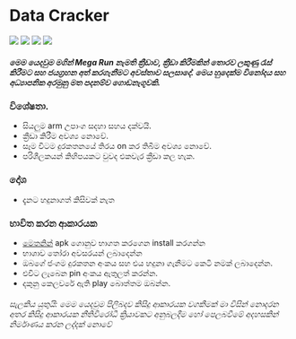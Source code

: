 

# Data Cracker

![](https://img.shields.io/badge/Platform-Android-bblue?style=flat-square) ![](https://img.shields.io/badge/Version-1.2.12-blue?style=flat-square)
![](https://img.shields.io/badge/Build-Stable-red?style=flat-square)
<a href="https://opensource.org/licenses/MIT">![](https://img.shields.io/badge/Licenses-Public_Domain-yellow?style=flat-square)</a>


##### මෙම යෙදවුම මගින් Mega Run නැමති ක්‍රීඩාව, ක්‍රීඩා කිරීමකින්  තොරව ලකුණු රැස් කිරීමට සහ ජයග්‍රහන අත් කරගැනීමට අවස්තාව සලසාදේ. මෙය හුදෙක්ම විනෝදය  සහ අධ්‍යාපනික අරමුනු මත පදනම්ව ගොඩනැගූවකි.

### විශේෂතා. 
- සියලුම arm උපාංග සදහා සහය දක්වයි.
- ක්‍රීඩා කිරීම අවශ්‍ය නොවේ.
- සෑම විටම දුරකතනයේ තිරය on කර තිබීම අවශ්‍ය නොවේ.
- පරිශීලකයන් කිහිපයකට වුවද එකවැර ක්‍රීඩා කල හැක. 

### දෝශ
- දැනට හදුනාගත් කිසිවක් නැත

### භාවිත කරන ආකාරයක 
- [මෙතනින්](https://github.com/thiwaK/DataCracker/releases/) apk ගොනුව භාගත කරගෙන install කරගන්න
- භාශාව තෝරා අවසරයන් ලබාදෙන්න
- ඔබගේ ජංගම දුරකතන අංකය සහ එය හදුනා ගැනීමට කෙටි නමක් ලබාදෙන්න.
- එවිට ලැබෙන pin අංකය ඇතුලත් කරන්න.
- දකුනු කෙලවරේ ඇති play බොත්තම ඔබන්න. 

###### සැලකිය යුතුයි: මෙම යෙදවුම පිලිබදව කිසිදු ආකාරයක වගකීමක් මා විසින් නොදරන අතර කිසිදු ආකාරයක නීතිවිරෝධී ක්‍රියාවකට අනුබලදීම හෝ පෙලබවීමේ අදහසකින් නිර්මාණය කරන ලද්දක් නොවේ